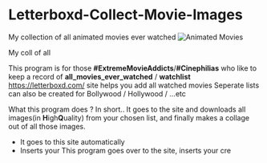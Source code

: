 # Letterboxd-Collect-Movie-Images

My collection of all animated movies ever watched
![Animated Movies](https://user-images.githubusercontent.com/67866166/147610642-d54e9e27-d120-47ef-adc0-b6d1e943c227.jpg)

My coll of all

This program is for those **#ExtremeMovieAddicts**/**#Cinephilias** who like to keep a record of **all_movies_ever_watched** / **watchlist**
https://letterboxd.com/ site helps you add all watched movies
Seperate lists can also be created for Bollywood / Hollywood / ...etc

What this program does ?
In short.. It goes to the site and downloads all images(in **H**igh**Q**uality) from your chosen list, and finally makes a collage out of all those images.

- It goes to this site automatically
- Inserts your 
This program goes over to the site, inserts your cre

